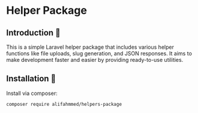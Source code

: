 # Helper Package

## Introduction 🖖
This is a simple Laravel helper package that includes various helper functions like file uploads, slug generation, and JSON responses. It aims to make development faster and easier by providing ready-to-use utilities.

## Installation 💽

Install via composer:

```bash
composer require alifahmmed/helpers-package
